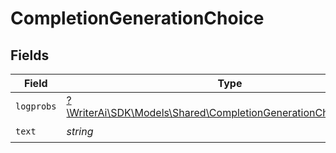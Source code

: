 # CompletionGenerationChoice


## Fields

| Field                                                                                                                        | Type                                                                                                                         | Required                                                                                                                     | Description                                                                                                                  |
| ---------------------------------------------------------------------------------------------------------------------------- | ---------------------------------------------------------------------------------------------------------------------------- | ---------------------------------------------------------------------------------------------------------------------------- | ---------------------------------------------------------------------------------------------------------------------------- |
| `logprobs`                                                                                                                   | [?\WriterAi\SDK\Models\Shared\CompletionGenerationChoiceLogprobs](../../Models/Shared/CompletionGenerationChoiceLogprobs.md) | :heavy_minus_sign:                                                                                                           | N/A                                                                                                                          |
| `text`                                                                                                                       | *string*                                                                                                                     | :heavy_check_mark:                                                                                                           | N/A                                                                                                                          |